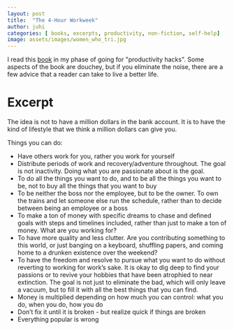 ```yaml
---
layout: post
title:  "The 4-Hour Workweek"
author: juhi
categories: [ books, excerpts, productivity, non-fiction, self-help]
image: assets/images/women_who_tri.jpg
---
```

I read this [book](https://www.goodreads.com/book/show/368593.The_4_Hour_Workweek) in my phase of going for "productivity hacks". Some aspects of the book are douchey, but if you eliminate the noise, there are a few advice that a reader can take to live a better life. 

# Excerpt

The idea is not to have a million dollars in the bank account. It is to have the kind of lifestyle that we think a million dollars can give you.

Things you can do:

*   Have others work for you, rather you work for yourself
*   Distribute periods of work and recovery/adventure throughout. The goal is not inactivity. Doing what you are passionate about is the goal.
*   To do all the things you want to do, and to be all the things you want to be, not to buy all the things that you want to buy
*   To be neither the boss nor the employee, but to be the owner. To own the trains and let someone else run the schedule, rather than to decide between being an employee or a boss
*   To make a ton of money with specific dreams to chase and defined goals with steps and timelines included, rather than just to make a ton of money. What are you working for?
*   To have more quality and less clutter. Are you contributing something to this world, or just banging on a keyboard, shuffling papers, and coming home to a drunken existence over the weekend?
*   To have the freedom and resolve to pursue what you want to do without reverting to working for work’s sake. It is okay to dig deep to find your passions or to revive your hobbies that have been atrophied to near extinction. The goal is not just to eliminate the bad, which will only leave a vacuum, but to fill it with all the best things that you can find.
*   Money is multiplied depending on how much you can control: what you do, when you do, how you do
*   Don’t fix it until it is broken - but realize quick if things are broken
*   Everything popular is wrong
